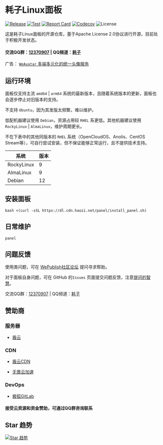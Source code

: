 # 耗子Linux面板

[![Release](https://img.shields.io/github/release/HaoZi-Team/Panel.svg)](https://github.com/HaoZi-Team/Panel/releases)
[![Test](https://github.com/HaoZi-Team/Panel/actions/workflows/test.yml/badge.svg)](https://github.com/HaoZi-Team/Panel/actions)
[![Report Card](https://goreportcard.com/badge/github.com/HaoZi-Team/Panel)](https://goreportcard.com/report/github.com/HaoZi-Team/Panel)
[![Codecov](https://codecov.io/gh/HaoZi-Team/Panel/branch/main/graph/badge.svg?token=XFT5NGNSRG)](https://codecov.io/gh/HaoZi-Team/Panel)
![License](https://img.shields.io/github/license/HaoZi-Team/Panel)

这是耗子Linux面板的开源仓库，基于Apache License 2.0协议进行开源，目前处于积极开发状态。

#### 交流QQ群：[12370907](https://jq.qq.com/?_wv=1027&k=I1oJKSTH) | QQ频道：[耗子](https://pd.qq.com/s/fyol46wfy)

广告： [`WeAvatar` 多端多元化的统一头像服务](https://weavatar.com)

## 运行环境

面板仅支持主流 `amd64` | `arm64` 系统的最新版本，且随着系统版本的更新，面板也会逐步停止对旧版本的支持。

不支持 `Ubuntu`，因为其发版太频繁，难以维护。

低配机器建议使用 `Debian`，资源占用较 `RHEL` 系更低。其他机器建议使用 `RockyLinux` | `AlmaLinux`，维护周期更长。

不在下表中的其他同版本的 `RHEL` 系统（OpenCloudOS、Anolis、CentOS Stream等），可自行尝试安装，但不保证能够正常运行，且不提供技术支持。

| 系统         | 版本 |
|------------|----|
| RockyLinux | 9  |
| AlmaLinux  | 9  |
| Debian     | 12 |

## 安装面板


```shell
bash <(curl -sSL https://dl.cdn.haozi.net/panel/install_panel.sh)
```

## 日常维护

```shell
panel
```

## 问题反馈

使用类问题，可在 [WePublish社区论坛](https://wepublish.cn/forums) 提问寻求帮助。

对于面板自身问题，可在 GitHub 的`Issues`
页面提交问题反馈，注意[提问的智慧](https://github.com/ryanhanwu/How-To-Ask-Questions-The-Smart-Way/blob/main/README-zh_CN.md)。

交流QQ群：[12370907](https://jq.qq.com/?_wv=1027&k=I1oJKSTH) | QQ频道：[耗子](https://pd.qq.com/s/fyol46wfy)

## 赞助商

### 服务器

- [盾云](https://www.ddunyun.com/aff/PNYAXMKI)

### CDN

- [盾云CDN](http://cdn.ddunyun.com/)

- [无畏云加速](https://su.sctes.com/register?code=8st689ujpmm2p)

### DevOps

- [极狐GitLab](https://www.jihulab.com/)

#### 接受云资源和资金赞助，可通过QQ群咨询联系

## Star 趋势

[![Star 趋势](https://starchart.cc/HaoZi-Team/Panel.svg)](https://starchart.cc/HaoZi-Team/Panel)
